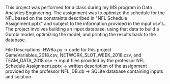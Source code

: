This project was performed for a class during my MS program in Data Analytics Engineering. The assignment was to optimize the schedule for the NFL based on the constraints described in "NFL Schedule Assignment.pptx" and subject to the information provided in the input csv's. The project involves building an input database, using that data to build  a Gurobi model, optimizing the model, and printing the results back to the database.

File Descriptions:
HW8a.py -> code for this project
GameVariables_2018.csv, NETWORK_SLOT_WEEK_2018.csv, and TEAM_DATA_2018.csv -> input files provided by the professor
NFL Schedule Assignment.pptx -> written description of the assignment provided by the professor
NFL_DB.db -> SQLite database containing inputs and solution